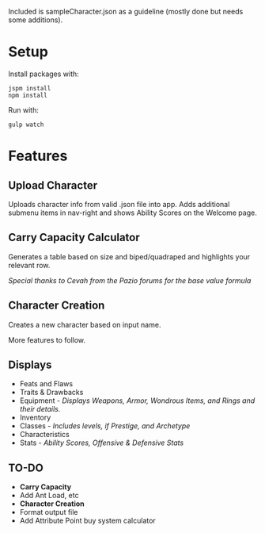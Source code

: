 Included is sampleCharacter.json as a guideline (mostly done but needs some additions).
# Setup
Install packages with:
```shell
jspm install
npm install
```

Run with:
```shell
gulp watch
```

# Features
## Upload Character
Uploads character info from valid .json file into app. Adds additional submenu items in nav-right and shows Ability Scores on the Welcome page.

## Carry Capacity Calculator
Generates a table based on size and biped/quadraped and highlights your relevant row.

*Special thanks to Cevah from the Pazio forums for the base value formula*

## Character Creation
Creates a new character based on input name.

More features to follow.

## Displays
- Feats and Flaws
- Traits & Drawbacks
- Equipment - *Displays Weapons, Armor, Wondrous Items, and Rings and their details.*
- Inventory
- Classes - *Includes levels, if Prestige, and Archetype*
- Characteristics
- Stats - *Ability Scores, Offensive & Defensive Stats*

## TO-DO
- **Carry Capacity**
- Add Ant Load, etc
- **Character Creation**
- Format output file
- Add Attribute Point buy system calculator
